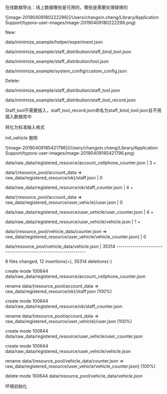 在线数据导出：线上数据哪些是可用的，哪些是需要处理替换的

![image-20190409180222298](/Users/changxin.cheng/Library/Application Support/typora-user-images/image-20190409180222298.png)

New:

data/minimize_example/helper/experiment.json

data/minimize_example/staff_distribution/staff_bind_tool.json

data/minimize_example/staff_distribution/tool.json

data/minimize_example/system_config/custom_config.json

Delete:

data/minimize_example/staff_distribution/staff_tool.json

data/minimize_example/staff_distribution/staff_tool_record.json

Staff_tool不需要插入，staff_tool_record.json命名为staff_bind_tool.json且不用插入数据库中

转化为标准输入格式

init_vehicle 删除



![image-20190409185421796](/Users/changxin.cheng/Library/Application Support/typora-user-images/image-20190409185421796.png)

data/raw_data/registered_resource/account_cellphone_counter.json                                                 |     3 +

 data/{resource_pool/account_data => raw_data/registered_resource/ok}/staff.json                                  |     0

 data/raw_data/registered_resource/ok/staff_counter.json                                                          |     4 +

 data/{resource_pool/account_data => raw_data/registered_resource/user_vehicle}/user.json                         |     0

 data/raw_data/registered_resource/user_vehicle/user_counter.json                                                 |     4 +

 data/raw_data/registered_resource/user_vehicle/vehicle.json                                                      |     1 +

 data/{resource_pool/vehicle_data/counter.json => raw_data/registered_resource/user_vehicle/vehicle_counter.json} |     0

 data/resource_pool/vehicle_data/vehicle.json                                                                     | 35314 ---------------------------------------------------------------

 8 files changed, 12 insertions(+), 35314 deletions(-)

 create mode 100644 data/raw_data/registered_resource/account_cellphone_counter.json

 rename data/{resource_pool/account_data => raw_data/registered_resource/ok}/staff.json (100%)

 create mode 100644 data/raw_data/registered_resource/ok/staff_counter.json

 rename data/{resource_pool/account_data => raw_data/registered_resource/user_vehicle}/user.json (100%)

 create mode 100644 data/raw_data/registered_resource/user_vehicle/user_counter.json

 create mode 100644 data/raw_data/registered_resource/user_vehicle/vehicle.json

 rename data/{resource_pool/vehicle_data/counter.json => raw_data/registered_resource/user_vehicle/vehicle_counter.json} (100%)

 delete mode 100644 data/resource_pool/vehicle_data/vehicle.json



环境初始化

